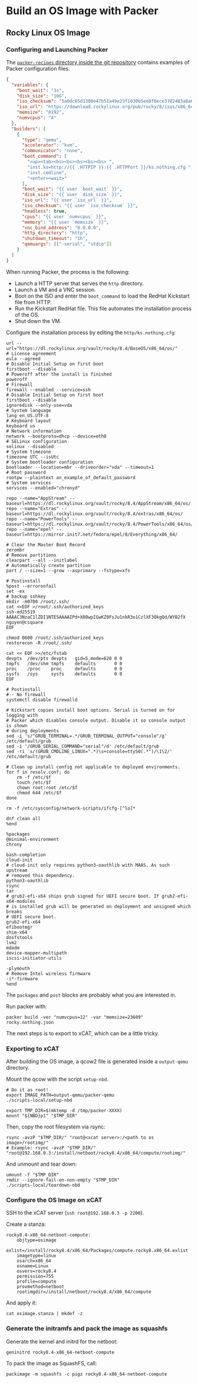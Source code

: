 # Build an OS Image with Packer

## Rocky Linux OS Image

### Configuring and Launching Packer

The [`packer-recipes` directory inside the git repository](https://github.com/SquareFactory/cluster-factory-ce/tree/main/packer-recipes) contains examples of Packer configuration files.

```json title="rocky.nothing.json"
{
  "variables": {
    "boot_wait": "3s",
    "disk_size": "10G",
    "iso_checksum": "5a0dc65d1308e47b51a49e23f1030b5ee0f0ece3702483a8a6554382e893333c",
    "iso_url": "https://download.rockylinux.org/pub/rocky/8/isos/x86_64/Rocky-8.5-x86_64-boot.iso",
    "memsize": "8192",
    "numvcpus": "4"
  },
  "builders": [
    {
      "type": "qemu",
      "accelerator": "kvm",
      "communicator": "none",
      "boot_command": [
        "<up><tab><bs><bs><bs><bs><bs> ",
        "inst.ks=http://{{ .HTTPIP }}:{{ .HTTPPort }}/ks.nothing.cfg ",
        "inst.cmdline",
        "<enter><wait>"
      ],
      "boot_wait": "{{ user `boot_wait` }}",
      "disk_size": "{{ user `disk_size` }}",
      "iso_url": "{{ user `iso_url` }}",
      "iso_checksum": "{{ user `iso_checksum` }}",
      "headless": true,
      "cpus": "{{ user `numvcpus` }}",
      "memory": "{{ user `memsize` }}",
      "vnc_bind_address": "0.0.0.0",
      "http_directory": "http",
      "shutdown_timeout": "1h",
      "qemuargs": [["-serial", "stdio"]]
    }
  ]
}
```

When running Packer, the process is the following:

- Launch a HTTP server that serves the `http` directory.
- Launch a VM and a VNC session.
- Boot on the ISO and enter the `boot_command` to load the RedHat Kickstart file from HTTP.
- Run the Kickstart RedHat file. This file automates the installation process of the OS.
- Shut down the VM.

Configure the installation process by editing the `http/ks.nothing.cfg`:

```shell title="http/ks.nothing.cfg"
url --url="https://dl.rockylinux.org/vault/rocky/8.4/BaseOS/x86_64/os/"
# License agreement
eula --agreed
# Disable Initial Setup on first boot
firstboot --disable
# Poweroff after the install is finished
poweroff
# Firewall
firewall --enabled --service=ssh
# Disable Initial Setup on first boot
firstboot --disable
ignoredisk --only-use=vda
# System language
lang en_US.UTF-8
# Keyboard layout
keyboard us
# Network information
network --bootproto=dhcp --device=eth0
# SELinux configuration
selinux --disabled
# System timezone
timezone UTC --isUtc
# System bootloader configuration
bootloader --location=mbr --driveorder="vda" --timeout=1
# Root password
rootpw --plaintext an_example_of_default_password
# System services
services --enabled="chronyd"

repo --name="AppStream" --baseurl=https://dl.rockylinux.org/vault/rocky/8.4/AppStream/x86_64/os/
repo --name="Extras" --baseurl=https://dl.rockylinux.org/vault/rocky/8.4/extras/x86_64/os/
repo --name="PowerTools" --baseurl=https://dl.rockylinux.org/vault/rocky/8.4/PowerTools/x86_64/os/
repo --name="epel" --baseurl=https://mirror.init7.net/fedora/epel/8/Everything/x86_64/

# Clear the Master Boot Record
zerombr
# Remove partitions
clearpart --all --initlabel
# Automatically create partition
part / --size=1 --grow --asprimary --fstype=xfs

# Postinstall
%post --erroronfail
set -ex
# backup sshkey
mkdir -m0700 /root/.ssh/
cat <<EOF >/root/.ssh/authorized_keys
ssh-ed25519 AAAAC3NzaC1lZDI1NTE5AAAAIPd+X08wpIGwKZ0FsJu1nkR3o1CzlXF3OkgQd/WYB2fX nguyen@csquare
EOF

chmod 0600 /root/.ssh/authorized_keys
restorecon -R /root/.ssh/

cat << EOF >>/etc/fstab
devpts  /dev/pts devpts   gid=5,mode=620 0 0
tmpfs   /dev/shm tmpfs    defaults       0 0
proc    /proc    proc     defaults       0 0
sysfs   /sys     sysfs    defaults       0 0
EOF

# Postinstall
#-- No firewall
systemctl disable firewalld

# Kickstart copies install boot options. Serial is turned on for logging with
# Packer which disables console output. Disable it so console output is shown
# during deployments
sed -i 's/^GRUB_TERMINAL=.*/GRUB_TERMINAL_OUTPUT="console"/g' /etc/default/grub
sed -i '/GRUB_SERIAL_COMMAND="serial"/d' /etc/default/grub
sed -ri 's/(GRUB_CMDLINE_LINUX=".*)\s+console=ttyS0(.*")/\1\2/' /etc/default/grub

# Clean up install config not applicable to deployed environments.
for f in resolv.conf; do
    rm -f /etc/$f
    touch /etc/$f
    chown root:root /etc/$f
    chmod 644 /etc/$f
done

rm -f /etc/sysconfig/network-scripts/ifcfg-[^lo]*

dnf clean all
%end

%packages
@minimal-environment
chrony

bash-completion
cloud-init
# cloud-init only requires python3-oauthlib with MAAS. As such upstream
# removed this dependency.
python3-oauthlib
rsync
tar
# grub2-efi-x64 ships grub signed for UEFI secure boot. If grub2-efi-x64-modules
# is installed grub will be generated on deployment and unsigned which breaks
# UEFI secure boot.
grub2-efi-x64
efibootmgr
shim-x64
dosfstools
lvm2
mdadm
device-mapper-multipath
iscsi-initiator-utils

-plymouth
# Remove Intel wireless firmware
-i*-firmware
%end
```

The `packages` and `post` blocks are probably what you are interested in.

Run packer with:

```shell title="user@local:/cluster-factory-ce/packer-recipes/rocky"
packer build -ver "numvcpus=12" -var "memsize=23609" rocky.nothing.json
```

The next steps is to export to xCAT, which can be a little tricky.

### Exporting to xCAT

After building the OS image, a qcow2 file is generated inside a `output-qemu` directory.

Mount the qcow with the script `setup-nbd`.

```shell title="root@local:/cluster-factory-ce/packer-recipes/rocky"
# Do it as root!
export IMAGE_PATH=output-qemu/packer-qemu
./scripts-local/setup-nbd

export TMP_DIR=$(mktemp -d /tmp/packer-XXXX)
mount "${NBD}p1" "$TMP_DIR"
```

Then, copy the root filesystem via rsync:

```shell title="root@local:/cluster-factory-ce/packer-recipes/rocky"
rsync -avzP "$TMP_DIR/" "root@<xcat server>:/<path to os image>/rootimg/"
# Example: rsync -avzP "$TMP_DIR/" "root@192.168.0.3:/install/netboot/rocky8.4/x86_64/compute/rootimg/"
```

And unmount and tear down:

```shell title="root@local:/cluster-factory-ce/packer-recipes/rocky"
umount -f "$TMP_DIR"
rmdir --ignore-fail-on-non-empty "$TMP_DIR"
./scripts-local/teardown-nbd
```

### Configure the OS Image on xCAT

SSH to the xCAT server (`ssh root@192.168.0.3 -p 2200`).

Create a stanza:

```shell title="osimage.stanza"
rocky8.4-x86_64-netboot-compute:
    objtype=osimage
    exlist=/install/rocky8.4/x86_64/Packages/compute.rocky8.x86_64.exlist
    imagetype=linux
    osarch=x86_64
    osname=Linux
    osvers=rocky8.4
    permission=755
    profile=compute
    provmethod=netboot
    rootimgdir=/install/netboot/rocky8.4/x86_64/compute
```

And apply it:

```shell title="ssh root@xcat"
cat osimage.stanza | mkdef -z
```

### Generate the initramfs and pack the image as squashfs

Generate the kernel and initrd for the netboot:

```shell title="ssh root@xcat"
geninitrd rocky8.4-x86_64-netboot-compute
```

To pack the image as SquashFS, call:

```shell title="ssh root@xcat"
packimage -m squashfs -c pigz rocky8.4-x86_64-netboot-compute
```
